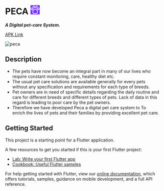 # PECA <img src="https://raw.githubusercontent.com/Shyam16102001/Peca/main/assets/icons/logo.png" width="30" height="30">
***A Digital pet-care System.***

[APK Link](https://github.com/Shyam16102001/Peca/raw/main/peca.apk)

![peca](https://user-images.githubusercontent.com/55325014/209538469-d627fb26-c43f-45a6-9b20-ba8976b3dfc2.png)

## Description
* The pets have now become an integral part in many of our lives who require constant monitoring, care, healthy diet etc.
* The usual pet care solutions are available generally for every pets without any specification and requirements for each type of breeds.
* Pet owners are in need of specific details regarding the daily routine and care for different breeds and different types of pets. Lack of data in this regard is leading to poor care by the pet owners.
* Therefore we have developed Peca a digital pet care system to To enrich the lives of pets and their families by providing excellent pet care.

## Getting Started

This project is a starting point for a Flutter application.

A few resources to get you started if this is your first Flutter project:

- [Lab: Write your first Flutter app](https://flutter.dev/docs/get-started/codelab)
- [Cookbook: Useful Flutter samples](https://flutter.dev/docs/cookbook)

For help getting started with Flutter, view our
[online documentation](https://flutter.dev/docs), which offers tutorials,
samples, guidance on mobile development, and a full API reference.

## 
